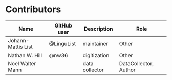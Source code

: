 # Contributors

Name | GitHub user | Description | Role
--- | --- | --- | ---
Johann-Mattis List | @LinguList | maintainer | Other
Nathan W. Hill | @nw36 | digitization | Other
Noel Walter Mann | | data collector | DataCollector, Author
